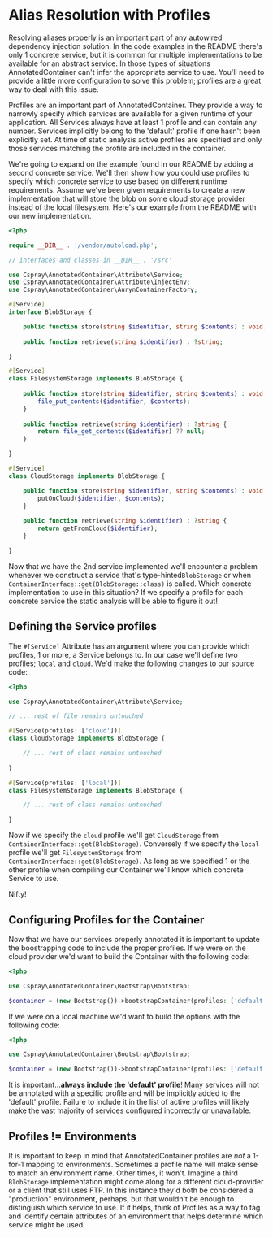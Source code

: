 # Alias Resolution with Profiles

Resolving aliases properly is an important part of any autowired dependency injection solution. In the code examples in the README there's only 1 concrete service, but it is common for multiple implementations to be available for an abstract service. In those types of situations AnnotatedContainer can't infer the appropriate service to use. You'll need to provide a little more configuration to solve this problem; profiles are a great way to deal with this issue.

Profiles are an important part of AnnotatedContainer. They provide a way to narrowly specify which services are available for a given runtime of your application. All Services always have at least 1 profile and can contain any number. Services implicitly belong to the 'default' profile if one hasn't been explicitly set. At time of static analysis active profiles are specified and only those services matching the profile are included in the container. 

We're going to expand on the example found in our README by adding a second concrete service. We'll then show how you could use profiles to specify which concrete service to use based on different runtime requirements. Assume we've been given requirements to create a new implementation that will store the blob on some cloud storage provider instead of the local filesystem. Here's our example from the README with our new implementation.

```php
<?php

require __DIR__ . '/vendor/autoload.php';

// interfaces and classes in __DIR__ . '/src'

use Cspray\AnnotatedContainer\Attribute\Service;
use Cspray\AnnotatedContainer\Attribute\InjectEnv;
use Cspray\AnnotatedContainer\AurynContainerFactory;

#[Service]
interface BlobStorage {

    public function store(string $identifier, string $contents) : void;
    
    public function retrieve(string $identifier) : ?string;

}

#[Service]
class FilesystemStorage implements BlobStorage {
    
    public function store(string $identifier, string $contents) : void {
        file_put_contents($identifier, $contents);
    }
    
    public function retrieve(string $identifier) : ?string {
        return file_get_contents($identifier) ?? null;
    }

}

#[Service]
class CloudStorage implements BlobStorage {

    public function store(string $identifier, string $contents) : void {
        putOnCloud($identifier, $contents);
    }
    
    public function retrieve(string $identifier) : ?string {
        return getFromCloud($identifier);
    }

}
```

Now that we have the 2nd service implemented we'll encounter a problem whenever we construct a service that's type-hinted`BlobStorage` or when `ContainerInterface::get(BlobStorage::class)` is called. Which concrete implementation to use in this situation? If we specify a profile for each concrete service the static analysis will be able to figure it out!

## Defining the Service profiles

The `#[Service]` Attribute has an argument where you can provide which profiles, 1 or more, a Service belongs to. In our case we'll define two profiles; `local` and `cloud`. We'd make the following changes to our source code:

```php
<?php

use Cspray\AnnotatedContainer\Attribute\Service;

// ... rest of file remains untouched

#[Service(profiles: ['cloud'])]
class CloudStorage implements BlobStorage {

    // ... rest of class remains untouched
    
}

#[Service(profiles: ['local'])]
class FilesystemStorage implements BlobStorage {

    // ... rest of class remains untouched

}
```

Now if we specify the `cloud` profile we'll get `CloudStorage` from `ContainerInterface::get(BlobStorage)`. Conversely if we specify the `local` profile we'll get `FilesystemStorage` from `ContainerInterface::get(BlobStorage)`. As long as we specified 1 or the other profile when compiling our Container we'll know which concrete Service to use.

Nifty!

## Configuring Profiles for the Container

Now that we have our services properly annotated it is important to update the boostrapping code to include the proper profiles. If we were on the cloud provider we'd want to build the Container with the following code:

```php
<?php

use Cspray\AnnotatedContainer\Bootstrap\Bootstrap;

$container = (new Bootstrap())->bootstrapContainer(profiles: ['default', 'cloud']);
```

If we were on a local machine we'd want to build the options with the following code:

```php
<?php

use Cspray\AnnotatedContainer\Bootstrap\Bootstrap;

$container = (new Bootstrap())->bootstrapContainer(profiles: ['default', 'local']);
```

It is important...**always include the 'default' profile**! Many services will not be annotated with a specific profile and will be implicitly added to the 'default' profile. Failure to include it in the list of active profiles will likely make the vast majority of services configured incorrectly or unavailable.

## Profiles != Environments

It is important to keep in mind that AnnotatedContainer profiles are _not_ a 1-for-1 mapping to environments. Sometimes a profile name will make sense to match an environment name. Other times, it won't. Imagine a third `BlobStorage` implementation might come along for a different cloud-provider or a client that still uses FTP. In this instance they'd both be considered a "production" environment, perhaps, but that wouldn't be enough to distinguish which service to use. If it helps, think of Profiles as a way to tag and identify certain attributes of an environment that helps determine which service might be used.
